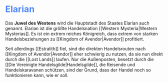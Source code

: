 # <font color = 4d88fd>Elarian</font>
Das **Juwel des Westens** wird die Hauptstadt des Staates Elarian auch genannt. Elarian ist die größte Handelsnation [[Western Mysteria|Western Mysterias]]. Es ist ein extrem reiches Königreich, dass extrem von starken Handelsbeziehungen zu [[Kingdom of Avendor|Avendor]] profitiert. 

Seit allerdings [[Estralith]] fiel, sind die direkten Handelsrouten nach [[Kingdom of Avendor|Avendor]] eher schwierig zu nutzen, da sie nun direkt durch die [[Lost Lands]] laufen. Nur die Außenposten, besetzt durch die [[Die Vereinigte Handelsgilde|Handelsgilde]], die Reisende und Handelskaravanen schützen, sind der Grund, dass der Handel noch so funktionieren kann, wie er soll.